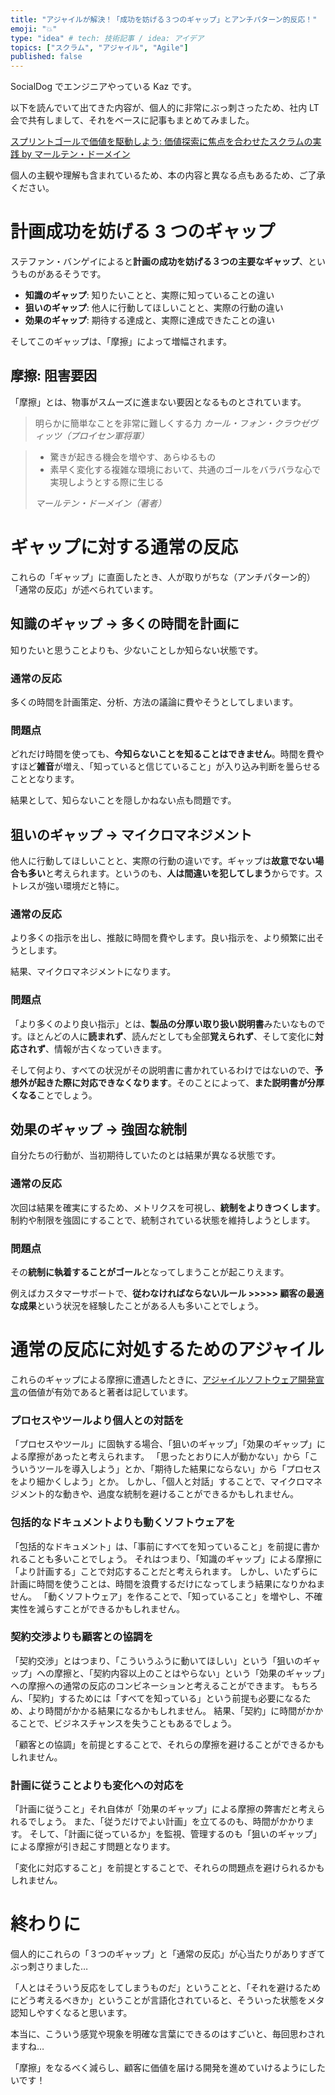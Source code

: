 ```yaml
---
title: "アジャイルが解決！「成功を妨げる３つのギャップ」とアンチパターン的反応！"
emoji: "💥"
type: "idea" # tech: 技術記事 / idea: アイデア
topics: ["スクラム", "アジャイル", "Agile"]
published: false
---
```


SocialDog でエンジニアやっている Kaz です。

以下を読んでいて出てきた内容が、個人的に非常にぶっ刺さったため、社内 LT 会で共有しまして、それをベースに記事もまとめてみました。

[スプリントゴールで価値を駆動しよう: 価値探索に焦点を合わせたスクラムの実践 by マールテン・ドーメイン](https://www.amazon.co.jp/dp/4621310313)

個人の主観や理解も含まれているため、本の内容と異なる点もあるため、ご了承ください。

# 計画成功を妨げる 3 つのギャップ

ステファン・バンゲイによると**計画の成功を妨げる３つの主要なギャップ**、というものがあるそうです。

-   **知識のギャップ**: 知りたいことと、実際に知っていることの違い
-   **狙いのギャップ**: 他人に行動してほしいことと、実際の行動の違い
-   **効果のギャップ**: 期待する達成と、実際に達成できたことの違い

そしてこのギャップは、「摩擦」によって増幅されます。

## 摩擦: 阻害要因

「摩擦」とは、物事がスムーズに進まない要因となるものとされています。

> 明らかに簡単なことを非常に難しくする力
> _カール・フォン・クラウゼヴィッツ（プロイセン軍将軍）_

> -   驚きが起きる機会を増やす、あらゆるもの
> -   素早く変化する複雑な環境において、共通のゴールをバラバラな心で実現しようとする際に生じる
>
> _マールテン・ドーメイン（著者）_

# ギャップに対する通常の反応

これらの「ギャップ」に直面したとき、人が取りがちな（アンチパターン的）「通常の反応」が述べられています。

## 知識のギャップ → 多くの時間を計画に

知りたいと思うことよりも、少ないことしか知らない状態です。

### 通常の反応

多くの時間を計画策定、分析、方法の議論に費やそうとしてしまいます。

### 問題点

どれだけ時間を使っても、**今知らないことを知ることはできません**。時間を費やすほど**雑音**が増え、「知っていると信じていること」が入り込み判断を曇らせることとなります。

結果として、知らないことを隠しかねない点も問題です。

## 狙いのギャップ → マイクロマネジメント

他人に行動してほしいことと、実際の行動の違いです。ギャップは**故意でない場合も多い**と考えられます。というのも、**人は間違いを犯してしまう**からです。ストレスが強い環境だと特に。

### 通常の反応

より多くの指示を出し、推敲に時間を費やします。良い指示を、より頻繁に出そうとします。

結果、マイクロマネジメントになります。

### 問題点

「より多くのより良い指示」とは、**製品の分厚い取り扱い説明書**みたいなものです。ほとんどの人に**読まれず**、読んだとしても全部**覚えられず**、そして変化に**対応されず**、情報が古くなっていきます。

そして何より、すべての状況がその説明書に書かれているわけではないので、**予想外が起きた際に対応できなくなります**。そのことによって、**また説明書が分厚くなる**ことでしょう。

## 効果のギャップ → 強固な統制

自分たちの行動が、当初期待していたのとは結果が異なる状態です。

### 通常の反応

次回は結果を確実にするため、メトリクスを可視し、**統制をよりきつくします**。制約や制限を強固にすることで、統制されている状態を維持しようとします。

### 問題点

その**統制に執着することがゴール**となってしまうことが起こりえます。

例えばカスタマーサポートで、**従わなければならないルール >>>>> 顧客の最適な成果**という状況を経験したことがある人も多いことでしょう。

# 通常の反応に対処するためのアジャイル

これらのギャップによる摩擦に遭遇したときに、[アジャイルソフトウェア開発宣言](https://agilemanifesto.org/iso/ja/manifesto.html)の価値が有効であると著者は記しています。

### プロセスやツールより**個人との対話を**

「プロセスやツール」に固執する場合、「狙いのギャップ」「効果のギャップ」による摩擦があったと考えられます。
「思ったとおりに人が動かない」から「こういうツールを導入しよう」とか、「期待した結果にならない」から「プロセスをより細かくしよう」とか。
しかし、「個人と対話」することで、マイクロマネジメント的な動きや、過度な統制を避けることができるかもしれません。

### 包括的なドキュメントよりも**動くソフトウェアを**

「包括的なドキュメント」は、「事前にすべてを知っていること」を前提に書かれることも多いことでしょう。
それはつまり、「知識のギャップ」による摩擦に「より計画する」ことで対応することだと考えられます。
しかし、いたずらに計画に時間を使うことは、時間を浪費するだけになってしまう結果になりかねません。
「動くソフトウェア」を作ることで、「知っていること」を増やし、不確実性を減らすことができるかもしれません。

### 契約交渉よりも**顧客との協調を**

「契約交渉」とはつまり、「こういうふうに動いてほしい」という「狙いのギャップ」への摩擦と、「契約内容以上のことはやらない」という「効果のギャップ」への摩擦への通常の反応のコンビネーションと考えることができます。
もちろん、「契約」するためには「すべてを知っている」という前提も必要になるため、より時間がかかる結果になるかもしれません。
結果、「契約」に時間がかかることで、ビジネスチャンスを失うこともあるでしょう。

「顧客との協調」を前提とすることで、それらの摩擦を避けることができるかもしれません。

### 計画に従うことよりも**変化への対応を**

「計画に従うこと」それ自体が「効果のギャップ」による摩擦の弊害だと考えられるでしょう。
また、「従うだけでよい計画」を立てるのも、時間がかかります。
そして、「計画に従っているか」を監視、管理するのも「狙いのギャップ」による摩擦が引き起こす問題となります。

「変化に対応すること」を前提とすることで、それらの問題点を避けられるかもしれません。

# 終わりに

個人的にこれらの「３つのギャップ」と「通常の反応」が心当たりがありすぎてぶっ刺さりました…

「人とはそういう反応をしてしまうものだ」ということと、「それを避けるためにどう考えるべきか」ということが言語化されていると、そういった状態をメタ認知しやすくなると思います。

本当に、こういう感覚や現象を明確な言葉にできるのはすごいと、毎回思わされますね…

「摩擦」をなるべく減らし、顧客に価値を届ける開発を進めていけるようにしたいです！
